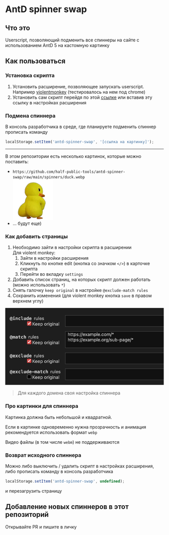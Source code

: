 # AntD spinner swap

## Что это

Userscript, позволяющий подменить все спиннеры на сайте с использованием AntD 5 на кастомную картинку

## Как пользоваться

### Установка скрипта

1. Установить расширение, позволяющее запускать userscript. \
   Например [violentmonkey](https://violentmonkey.github.io/) (тестировалось на нем под chrome)
2. Установить сам скрипт перейдя по этой [ссылке](https://github.com/half-public-tools/antd-spinner-swap/raw/main/antd-spinner-swap.user.js) или вставив эту ссылку в настройках расширения

### Подмена спиннера

В консоль разработчика в среде, где планируете подменить спиннер прописать команду
```js
localStorage.setItem('antd-spinner-swap', '[ссылка на картинку]');
```

---

В этом репозитории есть несколько картинок, которые можно поставить:

- `https://github.com/half-public-tools/antd-spinner-swap/raw/main/spinners/duck.webp` \
  ![duck](./spinners/duck.webp)
- ... будут еще)


### Как добавить страницы

1. Необходимо зайти в настройки скрипта в расширении \
    Для violent monkey: 
    1. Зайти в настройки расширения
    2. Кликнуть по кнопке edit (кнопка со значком `</>`) в карточке скрипта
    3. Перейти во вкладку `settings`
2. Добавить список страниц, на которых скрипт должен работать (можно использовать `*`)
3. Снять галочку `keep original` в настройке `@exclude-match rules`
4. Сохранить изменения (для violent monkey кнопка `save` в правом верхнем углу)

![Alt text](settings.png)

> Для каждого домена своя настройка спиннера


### Про картинки для спиннера
Картинка должна быть небольшой и квадратной. 

Если в картинке одновременно нужна прозрачность и анимация рекомендуется использовать формат `webp`

Видео файлы (в том числе `webm`) не поддерживаются

### Возврат исходного спиннера
Можно либо выключить / удалить скрипт в настройках расширения, либо прописать команду в консоль разработчика
```js
localStorage.setItem('antd-spinner-swap', undefined);
```
и перезагрузить страницу


## Добавление новых спиннеров в этот репозиторий
Открывайте PR и пишите в личку
